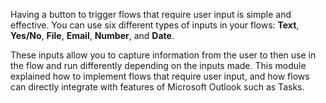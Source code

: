 Having a button to trigger flows that require user input is simple
and effective. You can use six different types of inputs in your
flows: **Text**, **Yes/No**, **File**, **Email**, **Number**, and **Date**.

These inputs allow you to capture information from the user to then use
in the flow and run differently depending on the inputs made. This module
explained how to implement flows that require user input, and how flows can directly
integrate with features of Microsoft Outlook such as Tasks.
